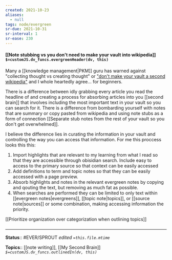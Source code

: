 ```yaml
---
created: 2021-10-23
aliases:
  - null
tags: node/evergreen
sr-due: 2021-10-31
sr-interval: 1
sr-ease: 230
---
```

#### [[Note stubbing vs you don't need to make your vault into wikipedia]] `$=customJS.dv_funcs.evergreenHeader(dv, this)`

Many a [[knowledge management|PKM]] guru has warned against "collecting thought vs creating thought" or ["don't make your vault a second wikipedia"](https://www.youtube.com/watch?v=MYJsGksojms) and I whole heartedly agree... for beginners. 

There is a difference between idly grabbing every article you read the headline of and creating a process for absorbing articles into you [[second brain]] that involves including the most important text in your vault so you can search for it. There is a difference from bombarding yourself with notes that are summary or copy pasted from wikipedia and using note stubs as a form of connection [[Separate stub notes from the rest of your vault so you don't get overwhelmed]]. 

I believe the difference lies in curating the information in your vault and controlling the way you can access that information. For me this proccess looks this this:
1. Import highlights that are relevant to my learning from what I read so that they are accessible through obisidian search. Include easy to access to the primary source so that context can be easily accessed
2. Add definitions to term and topic notes so that they can be easily accessed with a page preview. 
3. Absorb highlights and notes in the relevant evergreen notes by copying and qouting the text, but removing as much fat as possible.
4. When searches are performed they can be limited to only text within [[evergreen notes|evergreens]], [[topic note|topics]], or [[source note|sources]] or some combination, making accessing information the priority.

[[Prioritize organization over categorization when outlining topics]]
### <hr class="footnote"/>

**Status**:: #EVER/SPROUT 
*edited `=this.file.mtime`*

**Topics**:: [[note writing]], [[My Second Brain]]
*`$=customJS.dv_funcs.outlinedIn(dv, this)`*


